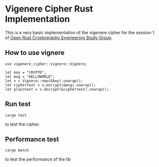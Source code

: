 # Vigenere Cipher Rust Implementation

This is a very basic implementation of the vigenere cipher for the session 1 of [Open Rust Cryptography Engineering Study Group](https://hackmd.io/@thor314/ryEWRY6Qs).


## How to use vignere
```ignore
use vigenere_cipher::vignere::Vignere;

let key = "CRYPTO";
let msg = "HELLOWORLD";
let v = Vignere::new(&key).unwrap();
let ciphertext = v.encrypt(&msg).unwrap();
let plaintext = v.decrypt(&ciphertext).unwrap();
```

## Run test

```ignore
cargo test
```

to test the cipher.


## Performance test
```ignore
cargo bench
```

to test the performance of the lib

